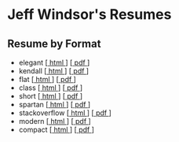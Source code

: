 # Jeff Windsor's Resumes


## Resume by Format

  * elegant [[ html ](generated/resume-json-elegant.html)] [[ pdf ](generated/resume-json-elegant.pdf)]
  * kendall [[ html ](generated/resume-json-kendall.html)] [[ pdf ](generated/resume-json-kendall.pdf)]
  * flat [[ html ](generated/resume-json-flat.html)] [[ pdf ](generated/resume-json-flat.pdf)]
  * class [[ html ](generated/resume-json-class.html)] [[ pdf ](generated/resume-json-class.pdf)]
  * short [[ html ](generated/resume-json-short.html)] [[ pdf ](generated/resume-json-short.pdf)]
  * spartan [[ html ](generated/resume-json-spartan.html)] [[ pdf ](generated/resume-json-spartan.pdf)]
  * stackoverflow [[ html ](generated/resume-json-stackoverflow.html)] [[ pdf ](generated/resume-json-stackoverflow.pdf)]
  * modern [[ html ](generated/resume-fresh-modern.html)] [[ pdf ](generated/resume-fresh-modern.pdf)]
  * compact [[ html ](generated/resume-fresh-compact.html)] [[ pdf ](generated/resume-fresh-compact.pdf)]
